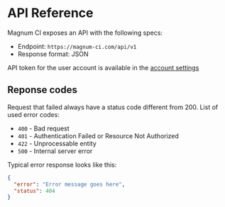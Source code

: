 # API Reference

Magnum CI exposes an API with the following specs:

- Endpoint: `https://magnum-ci.com/api/v1`
- Response format: JSON

API token for the user account is available in the [account settings](/account)

## Reponse codes

Request that failed always have a status code different from 200. List of used error codes:

- `400` - Bad request
- `401` - Authentication Failed or Resource Not Authorized
- `422` - Unprocessable entity 
- `500` - Internal server error

Typical error response looks like this:

```json
{
  "error": "Error message goes here",
  "status": 404
}
```